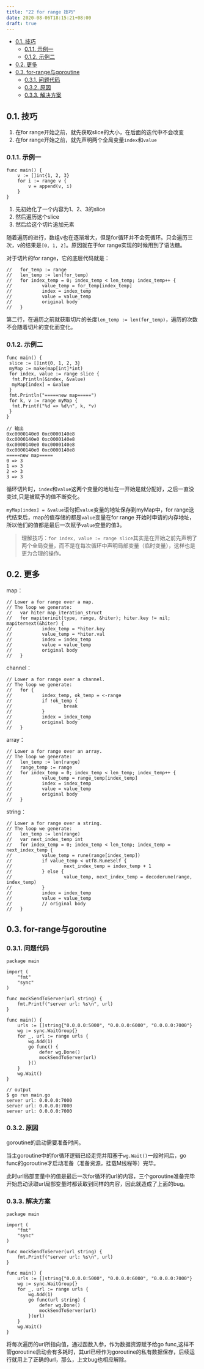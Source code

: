 ```yaml
---
title: "22 for range 技巧"
date: 2020-08-06T18:15:21+08:00
draft: true
---
```


- [0.1. 技巧](#01-技巧)
  - [0.1.1. 示例一](#011-示例一)
  - [0.1.2. 示例二](#012-示例二)
- [0.2. 更多](#02-更多)
- [0.3. for-range与goroutine](#03-for-range与goroutine)
  - [0.3.1. 问题代码](#031-问题代码)
  - [0.3.2. 原因](#032-原因)
  - [0.3.3. 解决方案](#033-解决方案)

## 0.1. 技巧

1. 在for range开始之前，就先获取slice的大小，在后面的迭代中不会改变
2. 在for range开始之前，就先声明两个全局变量`index`和`value`

### 0.1.1. 示例一

```golang
func main() {
    v := []int{1, 2, 3}
    for i := range v {
        v = append(v, i)
    }
}
```

1. 先初始化了一个内容为1、2、3的slice
2. 然后遍历这个slice
3. 然后给这个切片追加元素

随着遍历的进行，数组v也在逐渐增大，但是for循环并不会死循环。只会遍历三次，v的结果是`[0, 1, 2]`。原因就在于for range实现的时候用到了语法糖。

对于切片的for range，它的底层代码就是：

```golang
//   for_temp := range
//   len_temp := len(for_temp)
//   for index_temp = 0; index_temp < len_temp; index_temp++ {
//           value_temp = for_temp[index_temp]
//           index = index_temp
//           value = value_temp
//           original body
//   }
```

第二行，在遍历之前就获取切片的长度`len_temp := len(for_temp)`，遍历的次数不会随着切片的变化而变化。

### 0.1.2. 示例二

```golang
func main() {
 slice := []int{0, 1, 2, 3}
 myMap := make(map[int]*int)
 for index, value := range slice {
  fmt.Println(&index, &value)
  myMap[index] = &value
 }
 fmt.Println("=====new map=====")
 for k, v := range myMap {
  fmt.Printf("%d => %d\n", k, *v)
 }
}

// 输出
0xc0000140e0 0xc0000140e8
0xc0000140e0 0xc0000140e8
0xc0000140e0 0xc0000140e8
0xc0000140e0 0xc0000140e8
=====new map=====
0 => 3
1 => 3
2 => 3
3 => 3
```

循环切片时，`index`和`value`这两个变量的地址在一开始是就分配好，之后一直没变过,只是被赋予的值不断变化。

`myMap[index] = &value`语句把`value`变量的地址保存到myMap中，for range迭代结束后，map的值存储的都是`value`变量在for range 开始时申请的内存地址，所以他们的值都是最后一次赋予`value`变量的值3。

> 理解技巧：`for index, value := range slice`其实是在开始之前先声明了两个全局变量，而不是在每次循环中声明局部变量（临时变量），这样也是更为合理的操作。

## 0.2. 更多

map：

```golang
// Lower a for range over a map.
// The loop we generate:
//   var hiter map_iteration_struct
//   for mapiterinit(type, range, &hiter); hiter.key != nil; mapiternext(&hiter) {
//           index_temp = *hiter.key
//           value_temp = *hiter.val
//           index = index_temp
//           value = value_temp
//           original body
//   }
```

channel：

```golang
// Lower a for range over a channel.
// The loop we generate:
//   for {
//           index_temp, ok_temp = <-range
//           if !ok_temp {
//                   break
//           }
//           index = index_temp
//           original body
//   }
```

array：

```golang
// Lower a for range over an array.
// The loop we generate:
//   len_temp := len(range)
//   range_temp := range
//   for index_temp = 0; index_temp < len_temp; index_temp++ {
//           value_temp = range_temp[index_temp]
//           index = index_temp
//           value = value_temp
//           original body
//   }
```

string：

```golang
// Lower a for range over a string.
// The loop we generate:
//   len_temp := len(range)
//   var next_index_temp int
//   for index_temp = 0; index_temp < len_temp; index_temp = next_index_temp {
//           value_temp = rune(range[index_temp])
//           if value_temp < utf8.RuneSelf {
//                   next_index_temp = index_temp + 1
//           } else {
//                   value_temp, next_index_temp = decoderune(range, index_temp)
//           }
//           index = index_temp
//           value = value_temp
//           // original body
//   }
```

## 0.3. for-range与goroutine

### 0.3.1. 问题代码

```golang
package main

import (
    "fmt"
    "sync"
)

func mockSendToServer(url string) {
    fmt.Printf("server url: %s\n", url)
}

func main() {
    urls := []string{"0.0.0.0:5000", "0.0.0.0:6000", "0.0.0.0:7000"}
    wg := sync.WaitGroup{}
    for _, url := range urls {
        wg.Add(1)
        go func() {
            defer wg.Done()
            mockSendToServer(url)
        }()
    }
    wg.Wait()
}

// output
$ go run main.go
server url: 0.0.0.0:7000
server url: 0.0.0.0:7000
server url: 0.0.0.0:7000
```

### 0.3.2. 原因

goroutine的启动需要准备时间。

当主goroutine中的for循环逻辑已经走完并阻塞于`wg.Wait()`一段时间后，go func的goroutine才启动准备（准备资源，挂载M线程等）完毕。

此时url局部变量中的值是最后一次for循环的url的内容，三个goroutine准备完毕开始启动读取url局部变量时都读取到同样的内容，因此就造成了上面的bug。

### 0.3.3. 解决方案

```golang
package main

import (
    "fmt"
    "sync"
)

func mockSendToServer(url string) {
    fmt.Printf("server url: %s\n", url)
}

func main() {
    urls := []string{"0.0.0.0:5000", "0.0.0.0:6000", "0.0.0.0:7000"}
    wg := sync.WaitGroup{}
    for _, url := range urls {
        wg.Add(1)
        go func(url string) {
            defer wg.Done()
            mockSendToServer(url)
        }(url)
    }
    wg.Wait()
}
```

将每次遍历的url所指向值，通过函数入参，作为数据资源赋予给go func,这样不管goroutine启动会有多耗时，其url已经作为goroutine的私有数据保存，后续运行就用上了正确的url，那么，上文bug也相应解除。
